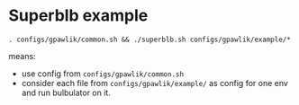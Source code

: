 # Superblb example

`. configs/gpawlik/common.sh && ./superblb.sh configs/gpawlik/example/*`

means:

- use config from `configs/gpawlik/common.sh`
- consider each file from `configs/gpawlik/example/` as config for one env and run bulbulator on it.